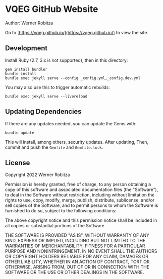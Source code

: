 # VQEG GitHub Website

Author: Werner Robitza

Go to [https://vqeg.github.io/](https://vqeg.github.io/) to view the site.

## Development

Install Ruby (2.7, 3.x is not supported), then in this directory:

```
gem install bundler
bundle install
bundle exec jekyll serve --config _config.yml,_config.dev.yml
```

You may also use this to trigger automatic rebuilds:

```
bundle exec jekyll serve --livereload
```

## Updating Dependencies

If there are any updates needed, you can update the Gems with:

```
bundle update
```

This will install, among others, security updates. After updating,  Then, commit and push the `Gemfile` and `Gemfile.lock`.

## License

Copyright 2022 Werner Robitza

Permission is hereby granted, free of charge, to any person obtaining a copy of this software and associated documentation files (the "Software"), to deal in the Software without restriction, including without limitation the rights to use, copy, modify, merge, publish, distribute, sublicense, and/or sell copies of the Software, and to permit persons to whom the Software is furnished to do so, subject to the following conditions:

The above copyright notice and this permission notice shall be included in all copies or substantial portions of the Software.

THE SOFTWARE IS PROVIDED "AS IS", WITHOUT WARRANTY OF ANY KIND, EXPRESS OR IMPLIED, INCLUDING BUT NOT LIMITED TO THE WARRANTIES OF MERCHANTABILITY, FITNESS FOR A PARTICULAR PURPOSE AND NONINFRINGEMENT. IN NO EVENT SHALL THE AUTHORS OR COPYRIGHT HOLDERS BE LIABLE FOR ANY CLAIM, DAMAGES OR OTHER LIABILITY, WHETHER IN AN ACTION OF CONTRACT, TORT OR OTHERWISE, ARISING FROM, OUT OF OR IN CONNECTION WITH THE SOFTWARE OR THE USE OR OTHER DEALINGS IN THE SOFTWARE.